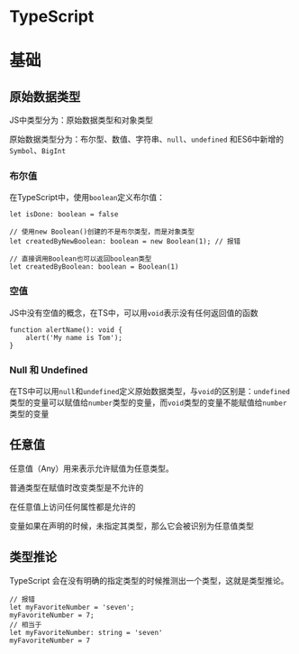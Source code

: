 # TypeScript

# 基础

## 原始数据类型

JS中类型分为：原始数据类型和对象类型

原始数据类型分为：布尔型、数值、字符串、`null`、`undefined` 和ES6中新增的`Symbol`、`BigInt`

### 布尔值

在TypeScript中，使用`boolean`定义布尔值：

```tsx
let isDone: boolean = false

// 使用new Boolean()创建的不是布尔类型，而是对象类型
let createdByNewBoolean: boolean = new Boolean(1); // 报错 

// 直接调用Boolean也可以返回boolean类型
let createdByBoolean: boolean = Boolean(1)
```

### **空值**

JS中没有空值的概念，在TS中，可以用`void`表示没有任何返回值的函数

```tsx
function alertName(): void {
    alert('My name is Tom');
}
```

### Null 和 Undefined

在TS中可以用`null`和`undefined`定义原始数据类型，与`void`的区别是：`undefined`类型的变量可以赋值给`number`类型的变量，而`void`类型的变量不能赋值给`number`类型的变量

## 任意值

任意值（Any）用来表示允许赋值为任意类型。

普通类型在赋值时改变类型是不允许的

在任意值上访问任何属性都是允许的

变量如果在声明的时候，未指定其类型，那么它会被识别为任意值类型

## 类型推论

TypeScript 会在没有明确的指定类型的时候推测出一个类型，这就是类型推论。

```tsx
// 报错
let myFavoriteNumber = 'seven';
myFavoriteNumber = 7;
// 相当于
let myFavoriteNumber: string = 'seven'
myFavoriteNumber = 7
```